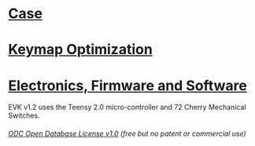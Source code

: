 # [Case](Case) 

# [Keymap Optimization](KeymapOptimization) 

# [Electronics, Firmware and Software](ElectronicsFirmwareAndSoftware)
EVK v1.2 uses the Teensy 2.0 micro-controller and 72 Cherry Mechanical Switches.

###### [ODC Open Database License v1.0](https://choosealicense.com/appendix/)  (free but no patent or commercial use)
